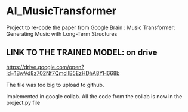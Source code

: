 # AI_MusicTransformer
Project to re-code the paper from Google Brain :  Music Transformer: Generating Music with Long-Term Structures

## LINK TO THE TRAINED MODEL: on drive 

https://drive.google.com/open?id=1BwVd8z702Nf7QmcIIB5EzHDhA8YH668b

The file was too big to upload to github.

Implemented in google collab. All the code from the collab is now in the project.py file

